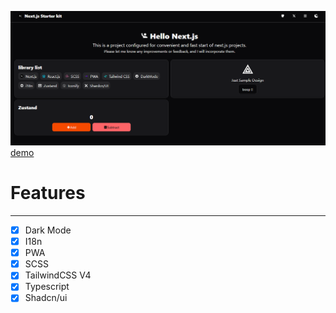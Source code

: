 ![image](/.github/image.png)
[demo](https://nextjs-starter.codenyang.com)
# Features

--------
- [x] Dark Mode
- [x] I18n
- [x] PWA
- [x] SCSS
- [x] TailwindCSS V4
- [X] Typescript
- [X] Shadcn/ui